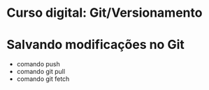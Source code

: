 # Curso digital: Git/Versionamento

# Salvando modificações no Git
* comando push
* comando git pull
* comando git fetch
